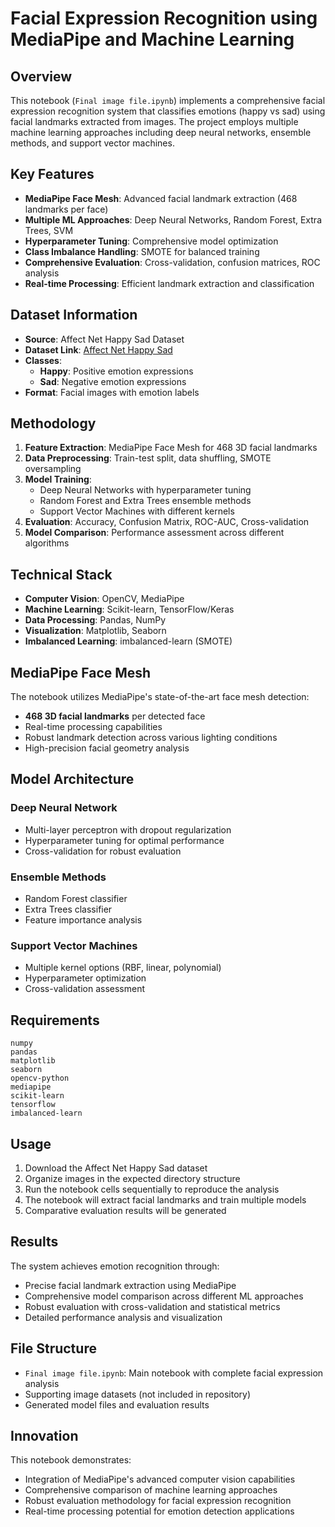 # Facial Expression Recognition using MediaPipe and Machine Learning

## Overview
This notebook (`Final image file.ipynb`) implements a comprehensive facial expression recognition system that classifies emotions (happy vs sad) using facial landmarks extracted from images. The project employs multiple machine learning approaches including deep neural networks, ensemble methods, and support vector machines.

## Key Features
- **MediaPipe Face Mesh**: Advanced facial landmark extraction (468 landmarks per face)
- **Multiple ML Approaches**: Deep Neural Networks, Random Forest, Extra Trees, SVM
- **Hyperparameter Tuning**: Comprehensive model optimization
- **Class Imbalance Handling**: SMOTE for balanced training
- **Comprehensive Evaluation**: Cross-validation, confusion matrices, ROC analysis
- **Real-time Processing**: Efficient landmark extraction and classification

## Dataset Information
- **Source**: Affect Net Happy Sad Dataset
- **Dataset Link**: [Affect Net Happy Sad](https://www.kaggle.com/datasets/eldarsharapov/affect-net-happy-sad)
- **Classes**: 
  - **Happy**: Positive emotion expressions
  - **Sad**: Negative emotion expressions
- **Format**: Facial images with emotion labels

## Methodology
1. **Feature Extraction**: MediaPipe Face Mesh for 468 3D facial landmarks
2. **Data Preprocessing**: Train-test split, data shuffling, SMOTE oversampling
3. **Model Training**: 
   - Deep Neural Networks with hyperparameter tuning
   - Random Forest and Extra Trees ensemble methods
   - Support Vector Machines with different kernels
4. **Evaluation**: Accuracy, Confusion Matrix, ROC-AUC, Cross-validation
5. **Model Comparison**: Performance assessment across different algorithms

## Technical Stack
- **Computer Vision**: OpenCV, MediaPipe
- **Machine Learning**: Scikit-learn, TensorFlow/Keras
- **Data Processing**: Pandas, NumPy
- **Visualization**: Matplotlib, Seaborn
- **Imbalanced Learning**: imbalanced-learn (SMOTE)

## MediaPipe Face Mesh
The notebook utilizes MediaPipe's state-of-the-art face mesh detection:
- **468 3D facial landmarks** per detected face
- Real-time processing capabilities
- Robust landmark detection across various lighting conditions
- High-precision facial geometry analysis

## Model Architecture
### Deep Neural Network
- Multi-layer perceptron with dropout regularization
- Hyperparameter tuning for optimal performance
- Cross-validation for robust evaluation

### Ensemble Methods
- Random Forest classifier
- Extra Trees classifier
- Feature importance analysis

### Support Vector Machines
- Multiple kernel options (RBF, linear, polynomial)
- Hyperparameter optimization
- Cross-validation assessment

## Requirements
```
numpy
pandas
matplotlib
seaborn
opencv-python
mediapipe
scikit-learn
tensorflow
imbalanced-learn
```

## Usage
1. Download the Affect Net Happy Sad dataset
2. Organize images in the expected directory structure
3. Run the notebook cells sequentially to reproduce the analysis
4. The notebook will extract facial landmarks and train multiple models
5. Comparative evaluation results will be generated

## Results
The system achieves emotion recognition through:
- Precise facial landmark extraction using MediaPipe
- Comprehensive model comparison across different ML approaches
- Robust evaluation with cross-validation and statistical metrics
- Detailed performance analysis and visualization

## File Structure
- `Final image file.ipynb`: Main notebook with complete facial expression analysis
- Supporting image datasets (not included in repository)
- Generated model files and evaluation results

## Innovation
This notebook demonstrates:
- Integration of MediaPipe's advanced computer vision capabilities
- Comprehensive comparison of machine learning approaches
- Robust evaluation methodology for facial expression recognition
- Real-time processing potential for emotion detection applications
